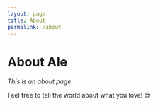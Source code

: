 ```yaml
---
layout: page
title: About
permalink: /about
---
```


# About Ale

*This is an about page.*

Feel free to tell the world about what you love! 😍
